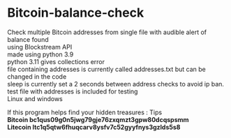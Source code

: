 # Bitcoin-balance-check
Check multiple Bitcoin addresses from single file with audible alert of balance found<br>
using Blockstream API<br>
made using python 3.9<br>
python 3.11 gives collections error<br>
file containing addresses is currently called addresses.txt but can be changed in the code <br>
sleep is currently set a 2 seconds between address checks to avoid ip ban.<br>
test file with addresses is included for testing<br>
Linux and windows<br>

  
If this program helps find your hidden treasures : Tips<br>
<b>Bitcoin bc1qus09g0n5jwg79gje76zxqmzt3gpw80dcqspsmm  <br>
Litecoin ltc1q5qtw6fhuqcarv8ysfv7c52gyyfnys3gzlds5s8  </b>
